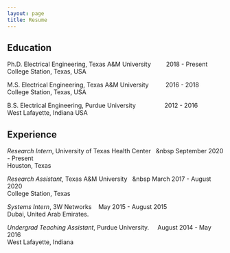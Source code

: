 ```yaml
---
layout: page
title: Resume
---
```


## Education

Ph.D.  Electrical Engineering, Texas A&M University &nbsp;&nbsp;&nbsp; &nbsp;&nbsp;&nbsp;     2018 -  Present <br>
College Station, Texas, USA  

M.S.   Electrical Engineering, Texas A&M University &nbsp;&nbsp;&nbsp;&nbsp;&nbsp;&nbsp;&nbsp;&nbsp;   2016 -  2018 <br>
College Station, Texas, USA   

B.S.   Electrical Engineering, Purdue University &nbsp;&nbsp;&nbsp;&nbsp;&nbsp;&nbsp;&nbsp;&nbsp;&nbsp;&nbsp;&nbsp;&nbsp;&nbsp;&nbsp;&nbsp;&nbsp;2012 -  2016 <br>
West Lafayette, Indiana USA   


## Experience
*Research Intern*, University of Texas Health Center &nbsp;&nbsp;&nbsp September 2020 - Present <br>
Houston, Texas

*Research Assistant*, Texas A&M University &nbsp;&nbsp;&nbsp March 2017 - August 2020 <br>
College Station, Texas

*Systems Intern*, 3W Networks &nbsp;&nbsp;&nbsp;May 2015 - August 2015 <br>
 Dubai, United Arab Emirates.
 
*Undergrad Teaching Assistant*, Purdue University. &nbsp;&nbsp;&nbsp; August 2014 - May 2016 <br>
West Lafayette, Indiana
